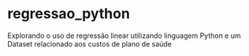 # regressao_python
 Explorando o uso de regressão linear utilizando linguagem Python e um Dataset relacionado aos custos de plano de saúde
